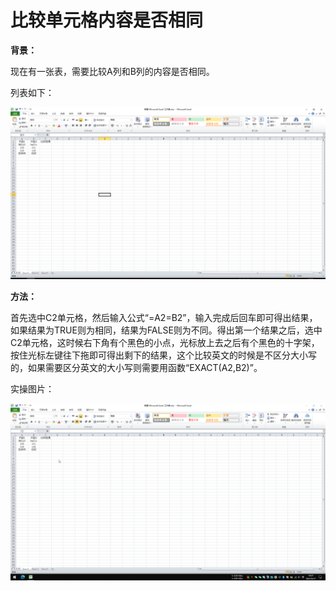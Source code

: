 # 比较单元格内容是否相同

**背景：**

现在有一张表，需要比较A列和B列的内容是否相同。

列表如下：

![比较单元格内容是否相同](/Excel/images/比较单元格内容是否相同.png)

**方法：**

首先选中C2单元格，然后输入公式“=A2=B2”，输入完成后回车即可得出结果，如果结果为TRUE则为相同，结果为FALSE则为不同。得出第一个结果之后，选中C2单元格，这时候右下角有个黑色的小点，光标放上去之后有个黑色的十字架，按住光标左键往下拖即可得出剩下的结果，这个比较英文的时候是不区分大小写的，如果需要区分英文的大小写则需要用函数“EXACT(A2,B2)”。

实操图片：

![比较单元格内容是否相同](/Excel/images/比较单元格内容是否相同.gif)
